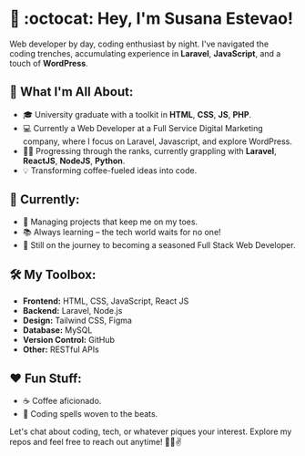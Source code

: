 # 👋 :octocat: Hey, I'm Susana Estevao!

Web developer by day, coding enthusiast by night. I've navigated the coding trenches, accumulating experience in **Laravel**, **JavaScript**, and a touch of **WordPress**.

## 🚀 What I'm All About:

- 🎓 University graduate with a toolkit in **HTML**, **CSS**, **JS**, **PHP**.
- 💻 Currently a Web Developer at a Full Service Digital Marketing company, where I focus on Laravel, Javascript, and explore WordPress.
- 👩‍💻 Progressing through the ranks, currently grappling with **Laravel**, **ReactJS**, **NodeJS**, **Python**.
- 💡 Transforming coffee-fueled ideas into code.

## 🌱 Currently:

- 🔭 Managing projects that keep me on my toes.
- 📚 Always learning – the tech world waits for no one!
- 🎯 Still on the journey to becoming a seasoned Full Stack Web Developer.

## 🛠️ My Toolbox:

- **Frontend:** HTML, CSS, JavaScript, React JS 
- **Backend:** Laravel, Node.js 
- **Design:** Tailwind CSS, Figma
- **Database:** MySQL
- **Version Control:** GitHub
- **Other:** RESTful APIs

## ❤️ Fun Stuff:

- ☕ Coffee aficionado.
- 🎵 Coding spells woven to the beats.

Let's chat about coding, tech, or whatever piques your interest. Explore my repos and feel free to reach out anytime! 👩‍💻✌️
